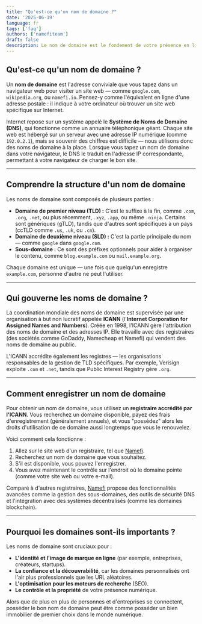 ```yaml
---
title: "Qu'est-ce qu'un nom de domaine ?"
date: '2025-06-19'
language: fr
tags: ['faq']
authors: ['namefiteam']
draft: false
description: Le nom de domaine est le fondement de votre présence en ligne.
---
```


## **Qu'est-ce qu'un nom de domaine ?**

Un **nom de domaine** est l'adresse conviviale que vous tapez dans un navigateur web
pour visiter un site web — comme `google.com`, `wikipedia.org`, ou `namefi.io`.
Pensez-y comme l'équivalent en ligne d'une adresse postale : il indique à votre
ordinateur où trouver un site web spécifique sur Internet.

Internet repose sur un système appelé le **Système de Noms de Domaine (DNS)**, qui fonctionne comme un annuaire téléphonique géant. Chaque site web est hébergé sur un serveur avec une adresse IP numérique (comme `192.0.2.1`), mais se souvenir des chiffres est difficile — nous utilisons donc des noms de domaine à la place. Lorsque vous tapez un nom de domaine dans votre navigateur, le DNS le traduit en l'adresse IP correspondante, permettant à votre navigateur de charger le bon site.

---

## **Comprendre la structure d'un nom de domaine**

Les noms de domaine sont composés de plusieurs parties :

*   **Domaine de premier niveau (TLD) :** C'est le suffixe à la fin, comme `.com`, `.org`, `.net`, ou plus récemment, `.xyz`, `.app`, ou même `.ninja`. Certains sont génériques (gTLD), tandis que d'autres sont spécifiques à un pays (ccTLD comme `.us`, `.uk`, ou `.cn`).
*   **Domaine de deuxième niveau (SLD) :** C'est la partie principale du nom — comme `google` dans `google.com`.
*   **Sous-domaine :** Ce sont des préfixes optionnels pour aider à organiser le contenu, comme `blog.example.com` ou `mail.example.org`.

Chaque domaine est unique — une fois que quelqu'un enregistre `example.com`, personne d'autre ne peut l'utiliser.

---

## **Qui gouverne les noms de domaine ?**

La coordination mondiale des noms de domaine est supervisée par une organisation à but non lucratif appelée **ICANN** (l'**Internet Corporation for Assigned Names and Numbers**). Créée en 1998, l'ICANN gère l'attribution des noms de domaine et des adresses IP. Elle travaille avec des registraires (des sociétés comme GoDaddy, Namecheap et Namefi) qui vendent des noms de domaine au public.

L'ICANN accrédite également les registres — les organisations responsables de la gestion de TLD spécifiques. Par exemple, Verisign exploite `.com` et `.net`, tandis que Public Interest Registry gère `.org`.

---

## **Comment enregistrer un nom de domaine**

Pour obtenir un nom de domaine, vous utilisez un **registraire accrédité par l'ICANN**. Vous recherchez un domaine disponible, payez des frais d'enregistrement (généralement annuels), et vous "possédez" alors les droits d'utilisation de ce domaine aussi longtemps que vous le renouvelez.

Voici comment cela fonctionne :

1.  Allez sur le site web d'un registraire, tel que [Namefi](https://namefi.io).
2.  Recherchez un nom de domaine que vous souhaitez.
3.  S'il est disponible, vous pouvez l'enregistrer.
4.  Vous avez maintenant le contrôle sur l'endroit où le domaine pointe (comme votre site web ou votre e-mail).

Comparé à d'autres registraires, [Namefi](https://namefi.io) propose des fonctionnalités avancées
comme la gestion des sous-domaines, des outils de sécurité DNS et l'intégration
avec des systèmes décentralisés
(comme les domaines blockchain).

---

## **Pourquoi les domaines sont-ils importants ?**

Les noms de domaine sont cruciaux pour :

*   **L'identité et l'image de marque en ligne** (par exemple, entreprises, créateurs, startups).
*   **La confiance et la découvrabilité**, car les domaines personnalisés ont l'air plus professionnels que les URL aléatoires.
*   **L'optimisation pour les moteurs de recherche** (SEO).
*   **Le contrôle et la propriété** de votre présence numérique.

Alors que de plus en plus de personnes et d'entreprises se connectent, posséder le bon nom
de domaine peut être comme posséder un bien immobilier de premier choix dans le monde numérique. 
